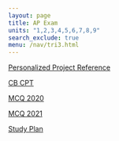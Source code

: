 ```yaml
---
layout: page
title: AP Exam
units: "1,2,3,4,5,6,7,8,9"
search_exclude: true
menu: /nav/tri3.html
---
```



<a href="{{site.baseurl}}/notebooks/tri_3/ppr/">Personalized Project Reference</a>

<a href="{{site.baseurl}}/notebooks/tri_3/cpt/">CB CPT</a>

<a href="{{site.baseurl}}/notebooks/tri_3/mcq20/">MCQ 2020</a>

<a href="{{site.baseurl}}/notebooks/tri_3/mcq21/">MCQ 2021</a>

<a href="{{site.baseurl}}/notebooks/tri_3/studyplan/">Study Plan</a>
